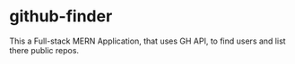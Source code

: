 # github-finder
This a Full-stack MERN Application, that uses GH API, to find users and list there public repos.
